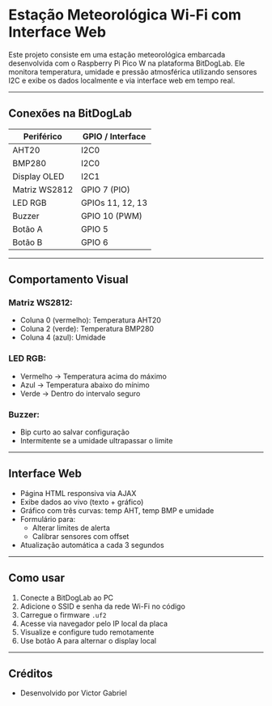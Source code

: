 # Estação Meteorológica Wi-Fi com Interface Web

Este projeto consiste em uma estação meteorológica embarcada desenvolvida com o Raspberry Pi Pico W na plataforma BitDogLab. Ele monitora temperatura, umidade e pressão atmosférica utilizando sensores I2C e exibe os dados localmente e via interface web em tempo real.

---

## Conexões na BitDogLab

| Periférico        | GPIO / Interface |
|-------------------|------------------|
| AHT20             | I2C0             |
| BMP280            | I2C0             |
| Display OLED      | I2C1             |
| Matriz WS2812     | GPIO 7 (PIO)     |
| LED RGB           | GPIOs 11, 12, 13 |
| Buzzer            | GPIO 10 (PWM)    |
| Botão A           | GPIO 5           |
| Botão B           | GPIO 6           |

---

## Comportamento Visual

### Matriz WS2812:
- Coluna 0 (vermelho): Temperatura AHT20
- Coluna 2 (verde): Temperatura BMP280
- Coluna 4 (azul): Umidade

### LED RGB:
- Vermelho → Temperatura acima do máximo
- Azul → Temperatura abaixo do mínimo
- Verde → Dentro do intervalo seguro

### Buzzer:
- Bip curto ao salvar configuração
- Intermitente se a umidade ultrapassar o limite

---

## Interface Web

- Página HTML responsiva via AJAX
- Exibe dados ao vivo (texto + gráfico)
- Gráfico com três curvas: temp AHT, temp BMP e umidade
- Formulário para:
  - Alterar limites de alerta
  - Calibrar sensores com offset
- Atualização automática a cada 3 segundos

---

## Como usar

1. Conecte a BitDogLab ao PC 
2. Adicione o SSID e senha da rede Wi-Fi no código
3. Carregue o firmware `.uf2`
4. Acesse via navegador pelo IP local da placa
5. Visualize e configure tudo remotamente
6. Use botão A para alternar o display local

---

## Créditos

- Desenvolvido por Victor Gabriel
